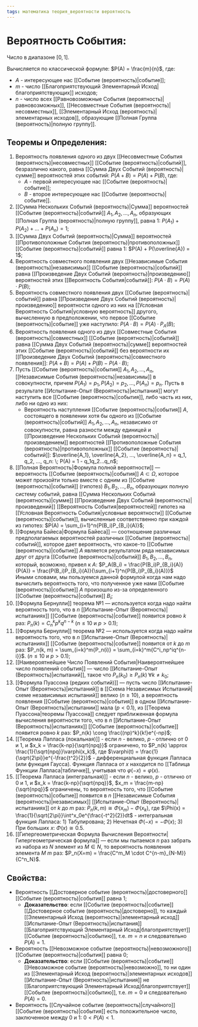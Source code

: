 ```yaml
---
tags: математика теория_вероятности вероятность
---
```

# Вероятность События:
Число в диапазоне $[0, 1]$.

Вычисляется по классической формуле:
$P(A) = \frac{m}{n}$, где:
* $A$ - интересующее нас [[Событие (вероятность)|событие]];
* $m$ - число [[Благоприятствующий Элементарный Исход|благоприятствующих]] исходов;
* $n$ - число всех [[Равновозможные События (вероятность)|равновозможных]], [[Несовместные События (вероятность)|несовместных]], [[Элементарный Исход (вероятность)|элементарных исходов]], образующие [[Полная Группа (вероятность)|полную группу]].

## Теоремы и Определения:
1) Вероятность появления одного из двух [[Несовместные События (вероятность)|несовместных]] [[Событие (вероятность)|событий]], безразлично какого, равна [[Сумма Двух Событий (вероятность)|сумме]] вероятностей этих событий: $P(A+B) = P(A) + P(B)$, где:
	* $A$ - первой интересующее нас [[Событие (вероятность)|событие]];
	* $B$ - второе интересующее нас [[Событие (вероятность)|событие]].
2) [[Сумма Нескольких Событий (вероятность)|Сумма]] вероятностей [[Событие (вероятность)|событий]] $A_1, A_2,...,A_n$, образующих [[Полная Группа (вероятность)|полную группу]], равна $1$: $P(A_1) + P(A_2) + ... + P(A_n) = 1$;
3) [[Сумма Двух Событий (вероятность)|Сумма]] вероятностей [[Противоположные События (вероятность)|противоположных]] [[Событие (вероятность)|событий]] равна $1$: $P(A) + P(\overline{A}) = 1$;
4) Вероятность совместного появления двух [[Независимые События (вероятность)|независимых]] [[Событие (вероятность)|событий]] равна [[Произведение Двух Событий (вероятность)|произведению]] вероятностей этих [[Вероятность События|событий]]: $P(A \cdot B) = P(A) \cdot P(B)$;
5) Вероятность совместного появления двух [[Событие (вероятность)|событий]] равна [[Произведение Двух Событий (вероятность)|произведению]] вероятности одного из них на [[Условная Вероятность События|условную вероятность]] другого, вычисленную в предположении, что первое [[Событие (вероятность)|событие]] уже наступило: $P(A \cdot B) = P(A) \cdot P_A(B)$;
6) Вероятность появления одного из двух [[Совместные События (вероятность)|совместных]] [[Событие (вероятность)|событий]] равна [[Сумма Двух Событий (вероятность)|сумме]] вероятностей этих [[Событие (вероятность)|событий]] без вероятности их [[Произведение Двух Событий (вероятность)|совместного появления]]: $P(A + B) = P(A) + P(B) - P(A \cdot B)$;
7) Пусть [[Событие (вероятность)|события]] $A_1, A_2, ..., A_n$, [[Независимые События (вероятность)|независимы]] в совокупности, причем $P(A_1) = p_1, P(A_2) = p_2, ..., P(A_n) = p_n$. Пусть в результате [[Испытание-Опыт (Вероятность)|испытания]] могут наступить все [[Событие (вероятность)|события]], либо часть из них, либо ни одно из них:
	* Вероятность наступления [[Событие (вероятность)|события]] $A$, состоящего в появлении хотя бы одного из [[Событие (вероятность)|событий]] $A_1, A_2, ..., A_n$, независимо от совокупности, равна разности между единицей и [[Произведение Нескольких Событий (вероятность)|произведением]] вероятностей [[Противоположные События (вероятность)|противоположных]] [[Событие (вероятность)|событий]]: $\overline{A_1}, \overline{A_2}, ..., \overline{A_n} = q_1, q_2, ..., q_n: \; P(A) = 1 - q_1q_2...q_n$;
8) [[Полная Вероятность|Формула полной вероятности]] — вероятность [[Событие (вероятность)|события]] $A \subset \Omega$, которое может произойти только вместе с одним из [[Событие (вероятность)|событий]] (гипотез) $B_1,B_2,...,B_n$, образующих полную систему событий, равна [[Сумма Нескольких Событий (вероятность)|сумме]] [[Произведение Двух Событий (вероятность)|произведений]] [[Вероятность События|вероятностей]] гипотез на [[Условная Вероятность События|условные вероятности]] [[Событие (вероятность)|события]], вычисленные соответственно при каждой из гипотез: $P(A) = \sum_{i=1}^n{P(B_i)P_{B_i}(A)}$;
9) [[Формула Байеса|Формула Байеса]] — соотношение различных предполагаемых вероятностей различных [[Событие (вероятность)|событий]], которое дает вероятность, что какое-то [[Событие (вероятность)|событие]] $A$ является результатом ряда независимых друг от друга [[Событие (вероятность)|событий]] $B_1,B_2,...,B_n$, который, возможно, привел к $A$: $P_A(B_i) = \frac{P(B_i)P_{B_i}(A)}{P(A)} = \frac{P(B_i)P_{B_i}(A)}{\sum_{i+1}^n{P(B_i)P_{B_i}(A)}}$ Иными словами, мы пользуемся данной формулой когда нам надо вычислить вероятность того, что полученное уже нами [[Событие (вероятность)|событие]] $A$ произошло из-за определенного [[Событие (вероятность)|события]] $B_i$;
10) [[Формула Бернулли]] теорема №1 — используется когда надо найти вероятность того, что в $n$ [[Испытание-Опыт (Вероятность)|испытаниях]] [[Событие (вероятность)|событие]] появится ровно $k$ раз: $P_n(k) = C^k_np^kq^{n-k}$ ($n \leq 10$ и $p > 0.1$);
11) [[Формула Бернулли]] теорема №2 — используется когда надо найти вероятность того, что в $n$ [[Испытание-Опыт (Вероятность)|испытаниях]] [[Событие (вероятность)|событие]] появится от $k$ до $m$ раз: $P_n(k, m) = \sum_{i=k}^m{P_n(i)} = \sum_{i=k}^m{C^i_np^iq^{n-i}}$. ($n \leq 10$ и $p > 0.1$);
12) [[Наивероятнейшее Число Появлений События|Наивероятнейшее число появлений события]] — число [[Испытание-Опыт (Вероятность)|испытаний]], такое что $P_n(k_0) \geq P_n(k)\;\forall k \neq k_0$;
13) [[Формула Пуассона (редких событий)]] — пусть число [[Испытание-Опыт (Вероятность)|испытаний]] в [[Схема Независимых Испытаний|схеме независимых испытаний]] велико ($n \geq 10$), а вероятность появления [[Событие (вероятность)|события]] в одном [[Испытание-Опыт (Вероятность)|испытании]] мала ($p < 0.1$), из [[Теорема Пуассона|теоремы Пуассона]] следует приближенная формула вычисления вероятности того, что в $n$ [[Испытание-Опыт (Вероятность)|испытаниях]] [[Событие (вероятность)|событие]] появится ровно $k$ раз: $P_n(k) \cong \frac{(np)^k}{k!}e^{-np}$;
14) [[Теорема Лапласа (локальная)]] - если $n$ - велико, $p$ - отлично от $0$ и $1$, и $x_k = \frac{k-np}{\sqrt{npq}}$ ограничено, то $P_n(k) \approx \frac{1}{\sqrt{npq}}\varphi(x_k)$, где $\varphi(t) = \frac{1}{\sqrt{2\pi}}e^{-\frac{t^2}{2}}$ - дифференциальная функция Лапласа (или функция Гаусса). Функция Лапласа от $x$ находится по [[Таблица Функции Лапласа|табличке]], учитывая что $\varphi(-x) = \varphi(x)$.
15) [[Теорема Лапласа (интегральная)]] - если $n$ - велико, $p$ - отлично от $0$ и $1$, и $x_k = \frac{k-np}{\sqrt{npq}}$, $x_m = \frac{m-np}{\sqrt{npq}}$ ограничены, то вероятность того, что [[Событие (вероятность)|событие]] появится в $n$ [[Независимые События (вероятность)|независимых]] [[Испытание-Опыт (Вероятность)|испытаниях]] от $k$ до $m$ раз: $P_n(k, m) \cong \Phi(x_m) - \Phi(x_k)$, где $\Phi(x) = \frac{1}{\sqrt{2\pi}}\int^x_0e^{\frac{-t^2}{2}}dt$ - интегральная функция Лапласа:
		1) Табулирована;
		2) Нечетная $\Phi(-x) = -\Phi(x)$;
		3) При больших $x$: $\Phi(x) \cong 0.5$.
16) [[Гипергеометрическая Формула Вычисления Вероятности|Гипергеометрическая формула]] — если мы пытаемся $n$ раз забрать из набора из $N$ элемент из $M \in N$, то вероятность появления элемента $M$ $m$ раз: $P_n(X=m) = \frac{C^m_M \cdot C^{n-m}_{N-M}}{C^n_N}$.

## Свойства:
* Вероятность [[Достоверное событие (вероятность)|достоверного]] [[Событие (вероятность)|события]] равна $1$;
	* **Доказательство**: если [[Событие (вероятность)|событие]] [[Достоверное событие (вероятность)|достоверно]], то каждый [[Элементарный Исход (вероятность)|элементарный исход]] [[Испытание-Опыт (Вероятность)|испытания]] [[Благоприятствующий Элементарный Исход|благоприятствует]] [[Событие (вероятность)|событию]], т.е. $m = n$ и следовательно $P(A) = 1$.
* Вероятность [[Невозможное событие (вероятность)|невозможного]] [[Событие (вероятность)|события]] равна $0$;
	* **Доказательство**: если [[Событие (вероятность)|событие]] [[Невозможное событие (вероятность)|невозможно]], то ни один из [[Элементарный Исход (вероятность)|элементарных исходов]] [[Испытание-Опыт (Вероятность)|испытания]] не [[Благоприятствующий Элементарный Исход|благоприятствует]] [[Событие (вероятность)|событию]], т.е. $m = 0$ и следовательно $P(A) = 0$.
* Вероятность [[Случайное событие (вероятность)|случайного]] [[Событие (вероятность)|события]] есть положительное число, заключенное между $0$ и $1$: $0 < P(A) < 1$.

